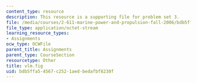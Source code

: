 ```yaml
---
content_type: resource
description: This resource is a supporting file for problem set 3.
file: /media/courses/2-611-marine-power-and-propulsion-fall-2006/bdb5ffa54567c2521aedbedafbf8230f_vlm.fig
file_type: application/octet-stream
learning_resource_types:
- Assignments
ocw_type: OCWFile
parent_title: Assignments
parent_type: CourseSection
resourcetype: Other
title: vlm.fig
uid: bdb5ffa5-4567-c252-1aed-bedafbf8230f
---
```

